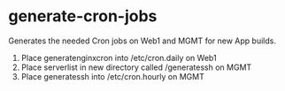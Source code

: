 # generate-cron-jobs
Generates the needed Cron jobs on Web1 and MGMT for new App builds.

1. Place generatenginxcron into /etc/cron.daily on Web1
2. Place serverlist in new directory called /generatessh on MGMT
3. Place generatessh into /etc/cron.hourly on MGMT
